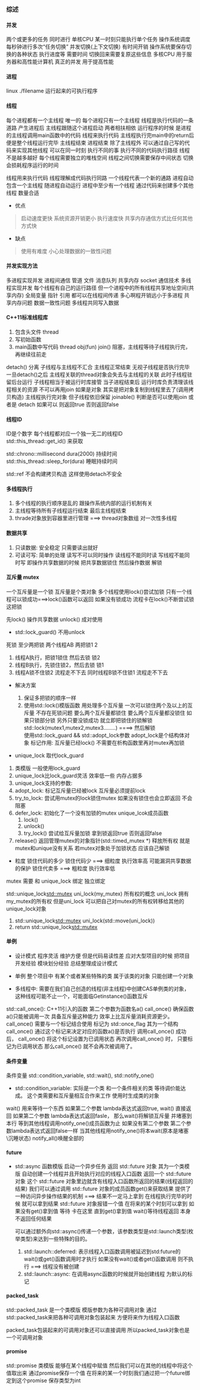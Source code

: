 ### 综述
#### 并发
两个或更多的任务 同时进行
单核CPU 某一时刻只能执行单个任务 操作系统调度 每秒钟进行多次“任务切换” 并发切换(上下文切换) 有时间开销
  操作系统要保存切换的各种状态 执行进度等 需要时间 切换回来需要复原这些信息
多核CPU 用于服务器和高性能计算机 真正的并发
用于提高性能

#### 进程
linux ./filename 运行起来的可执行程序

#### 线程
每个进程都有一个主线程 唯一的 每个进程只有一个主线程 线程是执行代码的一条道路
产生进程后 主线程跟随这个进程启动 两者相扶相依
运行程序的时候 是进程的主线程调用main函数中的代码
线程来执行代码 主线程执行完main中的return后 便是整个线程运行完毕 主线程结束 进程结束
除了主线程外 可以通过自己写的代码来实现其他线程 可以在同一时刻 执行不同的事 执行不同的代码执行路径
线程不是越多越好 每个线程需要独立的堆栈空间 线程之间切换需要保存中间状态 切换会损耗程序运行的时间

线程用来执行代码
线程理解成代码执行同路 一个线程代表一个新的通路
进程自动包含一个主线程 随进程自动运行 进程中至少有一个线程 通过代码来创建多个其他线程 数量合适
- 优点
>启动速度更快
>系统资源开销更小 执行速度快 共享内存通信方式比任何其他方式快

- 缺点
>使用有难度 小心处理数据的一致性问题

#### 并发实现方法
多进程实现并发
  进程间通信 管道 文件 消息队列 共享内存
            socket 通信技术
多线程实现并发
  每个线程有自己的运行路径 但一个进程中的所有线程共享地址空间(共享内存)
  全局变量 指针 引用 都可以在线程间传递 多心啊程开销远小于多进程
  共享内存问题 数据一致性问题 多线程共同写入数据

#### C++11标准线程库


1. 包含头文件 thread
2. 写初始函数
3. main函数中写代码
  thread obj(fun)
  join() 阻塞，主线程等待子线程执行完，再继续往前走

  detach() 分离 子线程与主线程不汇合 主线程正常结束 无视子线程是否执行完毕
           一旦detach()之后 主线程关联的thread对象会失去与主线程的关联 此时子线程驻留后台运行
           子线程相当于被运行时库接管  当子进程结束后 运行时库负责清理该线程相关的资源
           不可以再用join
           如果是对象 其实是把对象复制到线程里去了(调用拷贝构造) 主线程执行完对象 但子线程依旧保留
  joinable()   判断是否可以使用join 或者是 detach 如果可以 则返回true 否则返回false


#### 线程ID 

ID是个数字 每个线程都对应一个独一无二的线程ID  
std::this_thread::get_id()  来获取

std::chrono::millisecond dura(2000) 持续时间
std::this_thread::sleep_for(dura)  睡眠持续时间

std::ref 不会构建拷贝构造 这样使用detach不安全

#### 多线程执行
1. 多个线程的执行顺序是乱的 跟操作系统内部的运行机制有关
2. 主线程等待所有子线程运行结束 最后主线程结束 
3. thrade对象放到容器里进行管理  ===> thread对象数组 对一次性多线程


#### 数据共享
1. 只读数据: 安全稳定 只需要读出就好
2. 可读可写: 简单的处理 读写不可以同时操作 读线程不能同时读 写线程不能同时写
  即操作共享数据的时候 把共享数据锁住 然后操作数据 解锁
<!-- list 频繁顺序插入删除效率高 vector 随机插入删除效率高 -->
#### 互斥量 mutex
一个互斥量是一个锁
 互斥量是个类对象 多个线程使用lock()尝试加锁 只有一个线程可以锁成功===>lock()函数可以返回
 如果没有锁成功 流程卡在lock()不断尝试锁这把锁 
 
 先lock() 操作共享数据 unlock() 成对使用 
 - std::lock_guard() 不用unlock 

 死锁 至少两把锁
 两个线程AB 两把锁1 2
 1. 线程A执行，把锁1锁住 然后去锁 锁2
 2. 线程B执行，先锁住锁2，然后去锁 锁1
 3. 线程A锁不住锁2 流程走不下去 同时线程B锁不住锁1 流程走不下去 

- 解决方案
    1. 保证多把锁的顺序一样
    2. 使用std::lock()模版函数 用处理多个互斥量    一次可以锁住两个及以上的互斥量 不存在死锁问题
        要么两个互斥量都锁住 要么两个互斥量都没锁住  如果只锁部分锁 另外只要没锁成功 就立即把锁住的锁解锁
        std::lock(mutex1,mutex2,mutex3........)  ====> 然后解锁   
          使用std::lock_guard && std::adopt_lock参数
          adopt_lock是个结构体对象 标记作用: 互斥量已经lock() 不需要在析构函数里再对mutex再加锁
 
- unique_lock
取代lock_guard 
1. 类模版 一般使用lock_guard
2. unique_lock比lock_guard灵活 效率低一些 内存占据多
3. unique_lock支持的参数:
  1. adopt_lock: 标记互斥量已经被lock 互斥量必须提前lock
  2. try_to_lock: 尝试用mutex的lock锁住mutex 如果没有锁住也会立即返回 不会阻塞
  3. defer_lock: 初始化了一个没有加锁的mutex
      unique_lcok成员函数
      1. lock()
      2. unlock()
      3. try_lock() 尝试给互斥量加锁 拿到锁返回true 否则返回false
4. release() 返回管理mutex的对象指针(std::timed_mutex *) 释放所有权 就是mutex和unique没有关系
  若mutex对象处于加锁状态 应该自己解锁 

- 粒度
锁住代码的多少 
锁住代码少 ===> 细粒度 执行效率高 可能漏洞共享数据的保护
锁住代卖多 ===> 粗粒度 执行效率低

mutex 需要 和 unique_lock 绑定 独立绑定

 
std::unique_lock<std::mutex> uni_lock(my_mutex) 所有权的概念
uni_lock 拥有 my_mutex的所有权
但是uni_lock 可以把自己对mutex的所有权转移给其他的unique_lock对象
1. std::unique_lock<std::mutex> uni_lock(std::move(uni_lock))
2. return std::unique_lock<std::mutex>


#### 单例
- 设计模式 程序灵活 维护方便 但是代码易读性差
应对大型项目的时候 把项目开发经验 模块划分经验 总结整理成设计模式

- 单例 整个项目中 有某个或者某些特殊的类 属于该类的对象 只能创建一个对象 

- 多线程中: 需要在我们自己创造的线程(非主线程)中创建CAS单例类的对象，这种线程可能不止一个，可能面临Getinstance()函数互斥

std::call_once(): C++11引入的函数 第二个参数为函数名a() 
call_once() 确保函数a()只能被调用一次 具备互斥量这种能力 效率上比互斥量消耗资源更少。
call_once() 需要与一个标记结合使用 标记为 std::once_flag  其为一个结构
call_once() 通过这个标记来决定对应的函数a()是否执行 调用call_once() 成功后， call_once() 将这个标记设置为已调用状态 再次调用call_once() 时， 只要标记为已调用状态 那么call_once() 就不会再次被调用了。


#### 条件变量

条件变量 std::condition_variable, std::wait(), std::notify_one()
- std::condition_variable: 实际是一个类 和一个条件相关的类 等待调价能达成。
  这个类需要和互斥量相互合作来工作 使用时生成类的对象

wait() 用来等待一个东西
            如果第二个参数 lambda表达式返回true, wait() 直接返回
            如果第二个参数 lambda表达式返回fasle，
               那么wait()将解锁互斥量 并堵塞到本行 等到其他线程调用notify_one()成员函数为止
            如果没有第二个参数 第二个参数lambda表达式返回false一样
            当其他线程用notify_one()将本wait(原本是堵塞\沉睡状态)
            notify_all()唤醒全部的



#### future
- std::async 函数模版 启动一个异步任务 返回 std::future 对象 其为一个类模版
  自动创建一个线程并且开始执行对应的线程入口函数 返回一个 std::future 对象
  这个 std::future 对象里边就含有线程入口函数所返回的结果(线程返回的结果) 我们可以通过调用 std::future 对象的成员函数get()来获取结果 提供了一种访问异步操作结果的机制 ===> 结果不一定马上拿到 在线程执行完毕的时候 就可以拿到结果 
      std::future 对象报错一个值 在将来的某个时刻可以拿到
  如果没有get()拿到值 等待 卡在这里 直到get()拿到值
  wait()等待线程返回 本身不返回任何结果

  可以通过额外向std::async()传递一个参数，该参数类型是std::launch类型(枚举类型)来达到一些特殊的目的。
    1. std::launch::deferred: 表示线程入口函数调用被延迟到std:future的wait()或get()函数调用时才执行
       如果没有wait()或者get()函数调用 则不执行 ===> 线程没有被创建
    2. std::launch::async: 在调用async函数的时候就开始创建线程 为默认的标记

#### packed_task
std::packed_task 是一个类模版 模版参数为各种可调用对象 通过std::packed_task来把各种可调用对象包装起来 方便将来作为线程入口函数

packed_task包装起来的可调用对象还可以直接调用 所以packed_task对象也是一个可调用对象

#### promise
std::promise 类模版 能够在某个线程中赋值 然后我们可以在其他的线程中将这个值取出来
通过promise保存一个值 在将来的某一个时刻我们通过把一个future绑定到这个promise 保存类型为int
